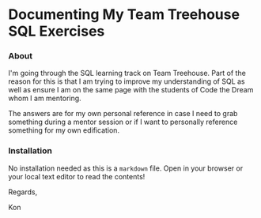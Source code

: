 # Documenting My Team Treehouse SQL Exercises

### About
I'm going through the SQL learning track on Team Treehouse. Part of the reason for this is that I am trying to improve my understanding of SQL as well as ensure I am on the same page with the students of Code the Dream whom I am mentoring.

The answers are for my own personal reference in case I need to grab something during a mentor session or if I want to personally reference something for my own edification.

### Installation
No installation needed as this is a `markdown` file. Open in your browser or your local text editor to read the contents!

Regards,

Kon
